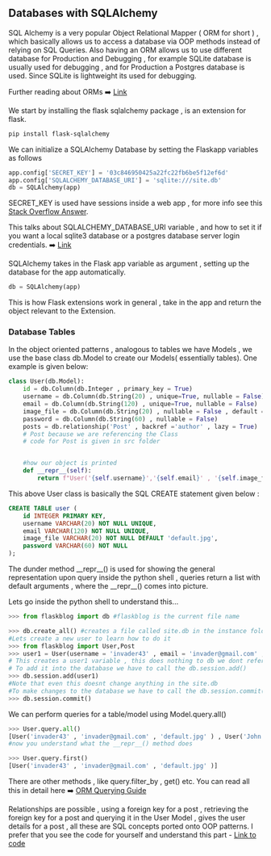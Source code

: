 ## Databases with SQLAlchemy
SQL Alchemy is a very popular Object Relational Mapper ( ORM for short ) , which basically allows us to access a database via OOP methods instead of relying on SQL Queries. Also having an ORM allows us to use different database for Production and Debugging , for example SQLite database is usually used for debugging , and for Production a Postgres database is used. Since SQLite is lightweight its used for debugging.

Further reading about ORMs ➡️ [Link](https://stackoverflow.com/questions/448684/why-should-you-use-an-orm)

We start by installing the flask sqlalchemy package , is an extension for flask.

```sh
pip install flask-sqlalchemy
```


We can initialize a SQLAlchemy Database by setting the Flaskapp variables as follows 
```python 
app.config['SECRET_KEY'] = '03c846950425a22fc22fb6be5f12ef6d'
app.config['SQLALCHEMY_DATABASE_URI'] = 'sqlite:///site.db'
db = SQLAlchemy(app)
```
SECRET_KEY is used have sessions inside a web app , for more info see this [Stack Overflow Answer](https://stackoverflow.com/a/48596852).


This talks about SQLALCHEMY_DATABASE_URI variable , and how to set it if you want a local sqlite3 database or a postgres database server login credentials. ➡️ [Link](https://www.digitalocean.com/community/tutorials/how-to-use-flask-sqlalchemy-to-interact-with-databases-in-a-flask-application)

SQLAlchemy takes in the Flask app variable as argument , setting up the database for the app automatically.
```python 
db = SQLAlchemy(app)
```
This is how Flask extensions work in general , take in the app and return the object relevant to the Extension.

### Database Tables 
In the object oriented patterns , analogous to tables we have Models , we use the base class db.Model to create our Models( essentially tables). One example is given below:

```python 
class User(db.Model):
    id = db.Column(db.Integer , primary_key = True)
    username = db.Column(db.String(20) , unique=True, nullable = False)
    email = db.Column(db.String(120) , unique=True, nullable = False)
    image_file = db.Column(db.String(20) , nullable = False , default = 'default.jpg')
    password = db.Column(db.String(60) , nullable = False)
    posts = db.relationship('Post' , backref ='author' , lazy = True)
    # Post because we are referencing the Class
    # code for Post is given in src folder 


    #how our object is printed 
    def __repr__(self):
        return f"User('{self.username}','{self.email}' , '{self.image_file}' )"
```

This above User class is basically the SQL CREATE statement given below :
```SQL
CREATE TABLE user (
    id INTEGER PRIMARY KEY,
    username VARCHAR(20) NOT NULL UNIQUE,
    email VARCHAR(120) NOT NULL UNIQUE,
    image_file VARCHAR(20) NOT NULL DEFAULT 'default.jpg',
    password VARCHAR(60) NOT NULL
);
```

The dunder method \_\_repr\_\_() is used for showing the general representation upon query inside the python shell , queries return a list with default arguments , where the \_\_repr\_\_() comes into picture.

Lets go inside the python shell to understand this...

```python
>>> from flaskblog import db #flaskblog is the current file name

>>> db.create_all() #creates a file called site.db in the instance folder
#Lets create a new user to learn how to do it 
>>> from flaskblog import User,Post
>>> user1 = User(username = 'invader43' , email = 'invader@gmail.com' , password='passwd' )
# This creates a user1 variable , this does nothing to db we dont reference it anywhere yet 
# To add it into the database we have to call the db.session.add()
>>> db.session.add(user1)
#Note that even this doesnt change anything in the site.db
#To make changes to the database we have to call the db.session.commit()
>>> db.session.commit()
```
We can perform queries for a table/model using Model.query.all()

```python
>>> User.query.all()
[User('invader43' , 'invader@gmail.com' , 'default.jpg' ) , User('John' , 'john@gmail.com' , 'default.jpg' )]
#now you understand what the __repr__() method does

>>> User.query.first()
[User('invader43' , 'invader@gmail.com' , 'default.jpg' )]
```

There are other methods , like query.filter_by , get() etc. You can read all this in detail here ➡️ [ORM Querying Guide](https://docs.sqlalchemy.org/en/20/orm/queryguide/)

Relationships are possible , using a foreign key for a post , retrieving the foreign key for a post and querying it in the User Model , gives the user details for a post , all these are SQL concepts ported onto OOP patterns. I prefer that you see the code for yourself and understand this part - [Link to code](https://github.com/invader43/Flask-Learning-Path/blob/main/src/databases/flaskblog.py)